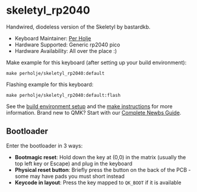 # skeletyl_rp2040

Handwired, diodeless version of the Skeletyl by bastardkb.

* Keyboard Maintainer: [Per Holje](https://github.com/perholje)
* Hardware Supported: Generic rp2040 pico
* Hardware Availability: All over the place :)

Make example for this keyboard (after setting up your build environment):

    make perholje/skeletyl_rp2040:default

Flashing example for this keyboard:

    make perholje/skeletyl_rp2040:default:flash

See the [build environment setup](https://docs.qmk.fm/#/getting_started_build_tools) and the [make instructions](https://docs.qmk.fm/#/getting_started_make_guide) for more information. Brand new to QMK? Start with our [Complete Newbs Guide](https://docs.qmk.fm/#/newbs).

## Bootloader

Enter the bootloader in 3 ways:

* **Bootmagic reset**: Hold down the key at (0,0) in the matrix (usually the top left key or Escape) and plug in the keyboard
* **Physical reset button**: Briefly press the button on the back of the PCB - some may have pads you must short instead
* **Keycode in layout**: Press the key mapped to `QK_BOOT` if it is available
